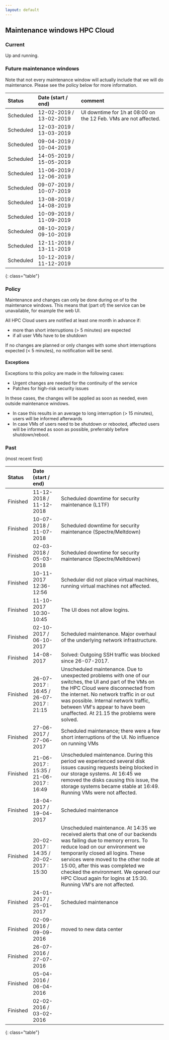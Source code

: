 ```yaml
---
layout: default
---
```


## Maintenance windows HPC Cloud

### Current

Up and running.

### Future maintenance windows

Note that not every maintenance window will actually include that we will do maintenance. Please see the policy below for more information.

|   Status    |   Date (start / end)       | comment
|:------------|:----------------------------|:----
|   Scheduled   |   12-02-2019 / 13-02-2019 | UI downtime for 1h at 08:00 on the 12 Feb. VMs are not affected.
|   Scheduled   |   12-03-2019 / 13-03-2019
|   Scheduled   |   09-04-2019 / 10-04-2019
|   Scheduled   |   14-05-2019 / 15-05-2019
|   Scheduled   |   11-06-2019 / 12-06-2019
|   Scheduled   |   09-07-2019 / 10-07-2019
|   Scheduled   |   13-08-2019 / 14-08-2019
|   Scheduled   |   10-09-2019 / 11-09-2019
|   Scheduled   |   08-10-2019 / 09-10-2019
|   Scheduled   |   12-11-2019 / 13-11-2019
|   Scheduled   |   10-12-2019 / 11-12-2019
{: class="table"}

### Policy

Maintenance and changes can only be done during on of to the maintenance windows. This means that (part of) the service can be unavailable, for example the web UI.

All HPC Cloud users are notified at least one month in advance if:

 * more than short interruptions (> 5 minutes) are expected
 * if all user VMs have to be shutdown

If no changes are planned or only changes with some short interruptions expected (< 5 minutes), no notification will be send.

#### Exceptions

Exceptions to this policy are made in the following cases:

 * Urgent changes are needed for the continuity of the service
 * Patches for high-risk security issues

In these cases, the changes will be applied as soon as needed, even outside maintenance windows.

 * In case this results in an average to long interruption (> 15 minutes), users will be informed afterwards
 * In case VMs of users need to be shutdown or rebooted, affected users will be informed as soon as possible, preferrably before shutdown/reboot.

### Past

(most recent first)

|   Status    |   Date (start / end)        |   |
|:------------|:----------------------------|:--|
|   Finished  |   11-12-2018 / 11-12-2018 | Scheduled downtime for security maintenance (L1TF)        |
| Finished | 10-07-2018 / 11-07-2018 | Scheduled downtime for security maintenance (Spectre/Meltdown) |
| Finished | 02-03-2018 / 05-03-2018 | Scheduled downtime for security maintenance (Spectre/Meltdown) |
|   Finished  |   10-11-2017 12:36-12:56 | Scheduler did not place virtual machines, running virtual machines not affected. |
|   Finished  |   11-10-2017 10:30-10:45 | The UI does not allow logins. |
|   Finished  |   02-10-2017 / 06-10-2017   | Scheduled maintenance. Major overhaul of the underlying network infrastructure. |
|   Finished  |   14-08-2017  | Solved: Outgoing SSH traffic was blocked since 26-07-2017.  |
|   Finished  |   26-07-2017 : 16:45 / 26-07-2017 : 21:15  | Unscheduled maintenance. Due to unexpected problems with one of our switches, the UI and part of the VMs on the HPC Cloud were disconnected from the internet. No network traffic in or out was possible. Internal network traffic, between VM's appear to have been unaffected. At 21.15 the problems were solved. |
|   Finished   |   27-06-2017 / 27-06-2017   | Scheduled maintenance; there were a few short interruptions of the UI. No influence on running VMs  |
|   Finished  |   21-06-2017 : 15:35 / 21-06-2017 : 16:49  | Unscheduled maintenance. During this period we experienced several disk issues causing requests being blocked in our storage systems. At 16:45 we removed the disks causing this issue, the storage systems became stable at 16:49. Running VMs were not affected.   |
|   Finished  |   18-04-2017 / 19-04-2017   | Scheduled maintenance |
|   Finished  |   20-02-2017 : 14:35 / 20-02-2017 : 15:30   | Unscheduled maintenance. At 14:35 we received alerts that one of our backends was failing due to memory errors. To reduce load on our environment we temporarily closed all logins. These services were moved to the other node at 15:00, after this was completed we checked the environment. We opened our HPC Cloud again for logins at 15:30. Running VM's are not affected. |
|   Finished  |   24-01-2017 / 25-01-2017   | Scheduled maintenance  |
|   Finished  |   02-09-2016 / 09-09-2016   | moved to new data center |
|   Finished  |   26-07-2016 / 27-07-2016   |   |
|   Finished  |   05-04-2016 / 06-04-2016   |   |
|   Finished  |   02-02-2016 / 03-02-2016   |   |
{: class="table"}
